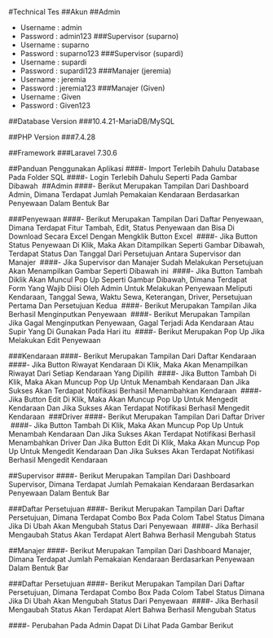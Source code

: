 #Technical Tes
##Akun
##Admin
- Username : admin
- Password : admin123
###Supervisor (suparno)
- Username : suparno
- Password : suparno123
###Supervisor (supardi)
- Username : supardi
- Password : supardi123
###Manajer (jeremia)
- Username : jeremia
- Password : jeremia123
###Manajer (Given)
- Username : Given
- Password : Given123

##Database Version
###10.4.21-MariaDB/MySQL

##PHP Version
###7.4.28 

##Framework
###Laravel 7.30.6

##Panduan Penggunakan Aplikasi
####- Import Terlebih Dahulu Database Pada Folder SQL
####- Login Terlebih Dahulu Seperti Pada Gambar Dibawah
<img src="https://drive.google.com/uc?export=view&id=1q8F_agcN7Nt8Z1JHzCVhiACqoTKPNS9C" alt="">
##Admin
####- Berikut Merupakan Tampilan Dari Dashboard Admin, Dimana Terdapat Jumlah Pemakaian Kendaraan Berdasarkan Penyewaan Dalam Bentuk Bar
<img src="https://drive.google.com/uc?export=view&id=10E0BLLkNdRNf81mYgnhIPpJeQpG4_wyU" alt="">

###Penyewaan
####- Berikut Merupakan Tampilan Dari Daftar Penyewaan, Dimana Terdapat Fitur Tambah, Edit, Status Penyewaan dan Bisa Di Download Secara Excel Dengan Mengklik Button Excel
<img src="https://drive.google.com/uc?export=view&id=163sxsNlV7-ow-JGEvqpKIPhLK4_TMs7a" alt="">
####- Jika Button Status Penyewaan Di Klik, Maka Akan Ditampilkan Seperti Gambar Dibawah, Terdapat Status Dan Tanggal Dari Persetujuan Antara Supervisor dan Manajer
<img src="https://drive.google.com/uc?export=view&id=1nLi6EOnrhANwfV1Wl5vdz9EZC3rcGw1K" alt="">
####- Jika Supervisor dan Manajer Sudah Melakukan Persetujuan Akan Menampilkan Gambar Seperti Dibawah ini
<img src="https://drive.google.com/uc?export=view&id=1tALy1I5sJic5tn5gmfzrKlEFHDDvHG_D" alt="">
####- Jika Button Tambah Diklik Akan Muncul Pop Up Seperti Gambar Dibawah, Dimana Terdapat Form Yang Wajib Diisi Oleh Admin Untuk Melakukan Penyewaan Meliputi Kendaraan, Tanggal Sewa, Waktu Sewa, Keterangan, Driver, Persetujuan Pertama Dan Persetujuan Kedua
<img src="https://drive.google.com/uc?export=view&id=1eIi73FvZme89CtGDmX1Nrstmqt5HZsBT" alt="">
####- Berikut Merupakan Tampilan Jika Berhasil Menginputkan Penyewaan
<img src="https://drive.google.com/uc?export=view&id=1xrqWB9QnmC8w8F6alh2zZ_Olore_luZC" alt="">
####- Berikut Merupakan Tampilan Jika Gagal Menginputkan Penyewaan, Gagal Terjadi Ada Kendaraan Atau Supir Yang Di Gunakan Pada Hari itu 
<img src="https://drive.google.com/uc?export=view&id=1PF85JlNKKugiIMDWULRWtGneTrWpnCSf" alt="">
####- Berikut Merupakan Pop Up Jika Melakukan Edit Penyewaan
<img src="https://drive.google.com/uc?export=view&id=1iluuRFClktpZnAeubGjPKbE98iQYEe3U" alt="">

###Kendaraan
####- Berikut Merupakan Tampilan Dari Daftar Kendaraan
<img src="https://drive.google.com/uc?export=view&id=1MXmCG7wNbuqADsJiIz7Ph2spePyCZ73o" alt="">
####- Jika Button Riwayat Kendaraan Di Klik, Maka Akan Menampilkan Riwayat Dari Setiap Kendaraan Yang Dipilih
<img src="https://drive.google.com/uc?export=view&id=10PYlwQS_gOQkqSA-7_eqX6cUfebF-V_L" alt="">
####- Jika Button Tambah Di Klik, Maka Akan Muncup Pop Up Untuk Menambah Kendaraan Dan Jika Sukses Akan Terdapat Notifikasi Berhasil Menambahkan Kendaraan
<img src="https://drive.google.com/uc?export=view&id=1D67TLE611yzVjV2q-qrMQ2E28jIyWmWs" alt="">
####- Jika Button Edit Di Klik, Maka Akan Muncup Pop Up Untuk Mengedit Kendaraan Dan Jika Sukses Akan Terdapat Notifikasi Berhasil Mengedit Kendaraan
<img src="https://drive.google.com/uc?export=view&id=1juStECPVi294St5f4tGr-_nSEtH__ddP" alt="">
###Driver
####- Berikut Merupakan Tampilan Dari Daftar Driver
<img src="https://drive.google.com/uc?export=view&id=1P7ZTZG-qqZ_6GlzH9jMUs2vLt8EWvOMy" alt="">
####- Jika Button Tambah Di Klik, Maka Akan Muncup Pop Up Untuk Menambah Kendaraan Dan Jika Sukses Akan Terdapat Notifikasi Berhasil Menambahkan Driver Dan Jika Button Edit Di Klik, Maka Akan Muncup Pop Up Untuk Mengedit Kendaraan Dan Jika Sukses Akan Terdapat Notifikasi Berhasil Mengedit Kendaraan
<img src="https://drive.google.com/uc?export=view&id=1lPQXgwFEy2H5WNAsA-toO4BvQPEh4ZHw" alt="">

##Supervisor
####- Berikut Merupakan Tampilan Dari Dashboard Supervisor, Dimana Terdapat Jumlah Pemakaian Kendaraan Berdasarkan Penyewaan Dalam Bentuk Bar
<img src="https://drive.google.com/uc?export=view&id=1GLbd1wdeL79xjHc9D8_yA4GErbs5AWaP" alt="">

###Daftar Persetujuan
####- Berikut Merupakan Tampilan Dari Daftar Persetujuan, Dimana Terdapat Combo Box Pada Colom Tabel Status Dimana Jika Di Ubah Akan Mengubah Status Dari Penyewaan
<img src="https://drive.google.com/uc?export=view&id=1PeJXjUgzKqcJhwC2OHW6ig1lRLyLGHol" alt="">
####- Jika Berhasil Mengaubah Status Akan Terdapat Alert Bahwa Berhasil Mengubah Status
<img src="https://drive.google.com/uc?export=view&id=17fbZPUUIJWT19Me64ljM5fXzCEl7SEwB" alt="">

##Manajer
####- Berikut Merupakan Tampilan Dari Dashboard Manajer, Dimana Terdapat Jumlah Pemakaian Kendaraan Berdasarkan Penyewaan Dalam Bentuk Bar
<img src="https://drive.google.com/uc?export=view&id=10UYF8cVrpeceIX3Owti7u0jVcaoPSawc" alt="">

###Daftar Persetujuan
####- Berikut Merupakan Tampilan Dari Daftar Persetujuan, Dimana Terdapat Combo Box Pada Colom Tabel Status Dimana Jika Di Ubah Akan Mengubah Status Dari Penyewaan
<img src="https://drive.google.com/uc?export=view&id=1kUQgCgNwp_LEXvTxp8iA_zcmjS8A-tpE" alt="">
####- Jika Berhasil Mengaubah Status Akan Terdapat Alert Bahwa Berhasil Mengubah Status
<img src="https://drive.google.com/uc?export=view&id=13eO_fv5e_3eczboB4cdaKv0gVFZ9oSmL" alt="">

####- Perubahan Pada Admin Dapat Di Lihat Pada Gambar Berikut
<img src="https://drive.google.com/uc?export=view&id=17JWCSEmLdy5Uq6Rr7C3BrSEJxGcx2u6b" alt="">
